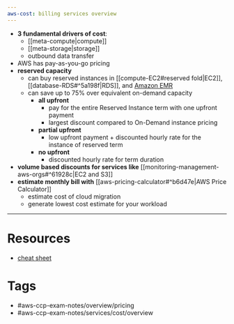 ```yaml
---
aws-cost: billing services overview
---
```


- **3 fundamental drivers of cost**:
	- [[meta-compute|compute]]
	- [[meta-storage|storage]]
	- outbound data transfer 
- AWS has pay-as-you-go pricing 
- **reserved capacity**
	- can buy reserved instances in [[compute-EC2#reserved fold|EC2]], [[database-RDS#^5a198f|RDS]], and [Amazon EMR](https://tutorialsdojo.com/amazon-emr/) 
	- can save up to 75% over equivalent on-demand capacity
		- **all upfront**
			- pay for the entire Reserved Instance term with one upfront payment
			- largest discount compared to On-Demand instance pricing 
		- **partial upfront**
			- low upfront payment + discounted hourly rate for the instance of reserved term 
		- **no upfront** 
			- discounted hourly rate for term duration 
- **volume based discounts for services like** [[monitoring-management-aws-orgs#^61928c|EC2 and S3]] 
- **estimate monthly bill with** [[aws-pricing-calculator#^b6d47e|AWS Price Calculator]] 
	- estimate cost of cloud migration 
	- generate lowest cost estimate for your workload 
--- 
# Resources
- [cheat sheet](https://tutorialsdojo.com/aws-pricing/) 
# Tags
- #aws-ccp-exam-notes/overview/pricing
- #aws-ccp-exam-notes/services/cost/overview 

	

